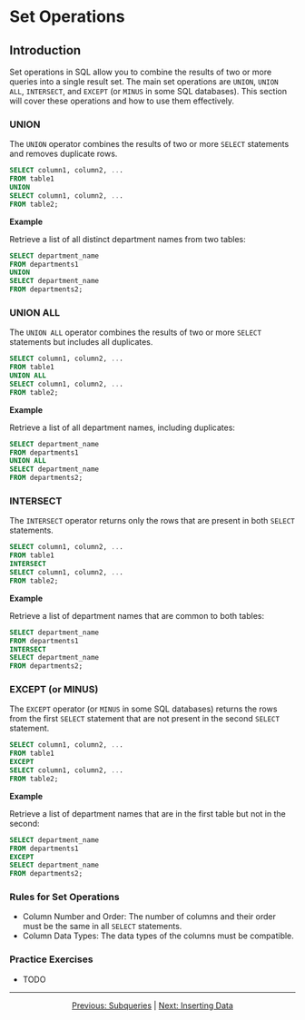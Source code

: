 # Set Operations

## Introduction
Set operations in SQL allow you to combine the results of two or more queries into a single result set. The main set operations are `UNION`, `UNION ALL`, `INTERSECT`, and `EXCEPT` (or `MINUS` in some SQL databases). This section will cover these operations and how to use them effectively.

### UNION
The `UNION` operator combines the results of two or more `SELECT` statements and removes duplicate rows.

```sql
SELECT column1, column2, ...
FROM table1
UNION
SELECT column1, column2, ...
FROM table2;
```

**Example**

Retrieve a list of all distinct department names from two tables:

```sql
SELECT department_name
FROM departments1
UNION
SELECT department_name
FROM departments2;
```

### UNION ALL
The `UNION ALL` operator combines the results of two or more `SELECT` statements but includes all duplicates.


```sql
SELECT column1, column2, ...
FROM table1
UNION ALL
SELECT column1, column2, ...
FROM table2;
```

**Example**

Retrieve a list of all department names, including duplicates:

```sql
SELECT department_name
FROM departments1
UNION ALL
SELECT department_name
FROM departments2;
```

### INTERSECT
The `INTERSECT` operator returns only the rows that are present in both `SELECT` statements.

```sql
SELECT column1, column2, ...
FROM table1
INTERSECT
SELECT column1, column2, ...
FROM table2;
```

**Example**

Retrieve a list of department names that are common to both tables:

```sql
SELECT department_name
FROM departments1
INTERSECT
SELECT department_name
FROM departments2;
```

### EXCEPT (or MINUS)
The `EXCEPT` operator (or `MINUS` in some SQL databases) returns the rows from the first `SELECT` statement that are not present in the second `SELECT` statement.

```sql
SELECT column1, column2, ...
FROM table1
EXCEPT
SELECT column1, column2, ...
FROM table2;
```

**Example**

Retrieve a list of department names that are in the first table but not in the second:

```sql
SELECT department_name
FROM departments1
EXCEPT
SELECT department_name
FROM departments2;
```

### Rules for Set Operations
* Column Number and Order: The number of columns and their order must be the same in all `SELECT` statements.
* Column Data Types: The data types of the columns must be compatible.

### Practice Exercises

* TODO

---

<p align="center">
    <a href="https://github.com/Tom-Fynes/sql-101/blob/main/Docs/Grade_3/subqueries.md">Previous: Subqueries</a>
    |
    <a href="https://github.com/Tom-Fynes/sql-101/blob/main/Docs/Grade_4/Inserting_data.md">Next: Inserting Data</a>
</p>
